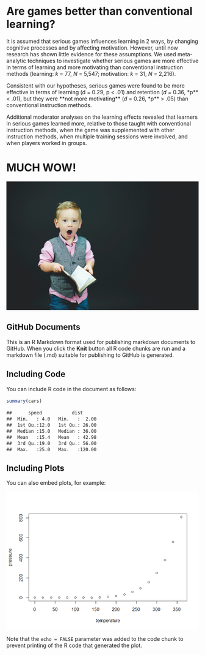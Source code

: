 Are games better than conventional learning?
================

It is assumed that serious games influences learning in 2 ways, by
changing cognitive processes and by affecting motivation. However, until
now research has shown little evidence for these assumptions. We used
meta-analytic techniques to investigate whether serious games are more
effective in terms of learning and more motivating than conventional
instruction methods (learning: *k* = 77, *N* = 5,547; motivation: *k* =
31, *N* = 2,216).

Consistent with our hypotheses, serious games were found to be more
effective in terms of learning (d = 0.29, p \< .01) and retention (*d* =
0.36, \*p** \< .01), but they were **not more motivating\*\* (*d* =
0.26, \*p\*\* \> .05) than conventional instruction methods.

Additional moderator analyses on the learning effects revealed that
learners in serious games learned more, relative to those taught with
conventional instruction methods, when the game was supplemented with
other instruction methods, when multiple training sessions were
involved, and when players worked in groups.

# MUCH WOW!

![Child with book](/assets/images/bookchild.jpg)

## GitHub Documents

This is an R Markdown format used for publishing markdown documents to
GitHub. When you click the **Knit** button all R code chunks are run and
a markdown file (.md) suitable for publishing to GitHub is generated.

## Including Code

You can include R code in the document as follows:

``` r
summary(cars)
```

    ##      speed           dist       
    ##  Min.   : 4.0   Min.   :  2.00  
    ##  1st Qu.:12.0   1st Qu.: 26.00  
    ##  Median :15.0   Median : 36.00  
    ##  Mean   :15.4   Mean   : 42.98  
    ##  3rd Qu.:19.0   3rd Qu.: 56.00  
    ##  Max.   :25.0   Max.   :120.00

## Including Plots

You can also embed plots, for example:

![](2022-03-15-meta-game-wouters_files/figure-gfm/pressure-1.png)<!-- -->

Note that the `echo = FALSE` parameter was added to the code chunk to
prevent printing of the R code that generated the plot.
